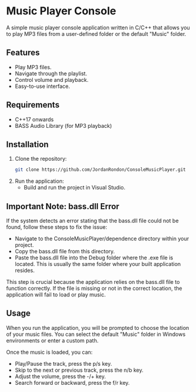 
# Music Player Console

A simple music player console application written in C/C++ that allows you to play MP3 files from a user-defined folder or the default "Music" folder.

## Features

- Play MP3 files.
- Navigate through the playlist.
- Control volume and playback.
- Easy-to-use interface.

## Requirements

- C++17 onwards
- BASS Audio Library (for MP3 playback)

## Installation

1. Clone the repository:
   ```bash
   git clone https://github.com/JordanRondon/ConsoleMusicPlayer.git

2. Run the application:
   - Build and run the project in Visual Studio.

## Important Note: bass.dll Error

If the system detects an error stating that the bass.dll file could not be found, follow these steps to fix the issue:

   - Navigate to the ConsoleMusicPlayer/dependence directory within your project.
   - Copy the bass.dll file from this directory.
   - Paste the bass.dll file into the Debug folder where the .exe file is located. This is usually the same folder where your built application resides.

This step is crucial because the application relies on the bass.dll file to function correctly. If the file is missing or not in the correct location, the application will fail to load or play music.

## Usage

When you run the application, you will be prompted to choose the location of your music files. You can select the default "Music" folder in Windows environments or enter a custom path.

Once the music is loaded, you can:
- Play/Pause the track, press the p/s key.
- Skip to the next or previous track, press the n/b key.
- Adjust the volume, press the -/+ key.
- Search forward or backward, press the f/r key.